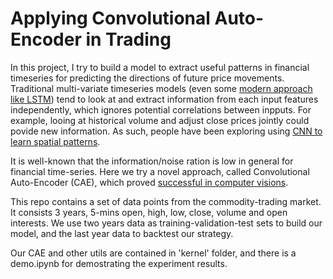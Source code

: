 # Applying Convolutional Auto-Encoder in Trading

In this project, I try to build a model to extract useful patterns in financial timeseries for predicting the directions of future price movements. Traditional multi-variate timeseries models (even some [modern approach like LSTM](https://www.researchgate.net/publication/327967988_Predicting_Stock_Prices_Using_LSTM)) tend to look at and extract information from each input features independently, which ignores potential correlations between inpputs. For example, looing at historical volume and adjust close prices jointly could povide new information. As such, people have been exploring using [CNN to learn spatial patterns](http://cs231n.stanford.edu/reports/2015/pdfs/ashwin_final_paper.pdf).

It is well-known that the information/noise ration is low in general for financial time-series. Here we try a novel approach, called Convolutional Auto-Encoder (CAE), which proved [successful in computer visions](https://xifengguo.github.io/papers/ICONIP17-DCEC.pdf). 

This repo contains a set of data points from the commodity-trading market. It consists 3 years, 5-mins open, high, low, close, volume and open interests. We use two years data as training-validation-test sets to build our model, and the last year data to backtest our strategy.

Our CAE and other utils are contained in 'kernel' folder, and there is a demo.ipynb for demostrating the experiment results.
